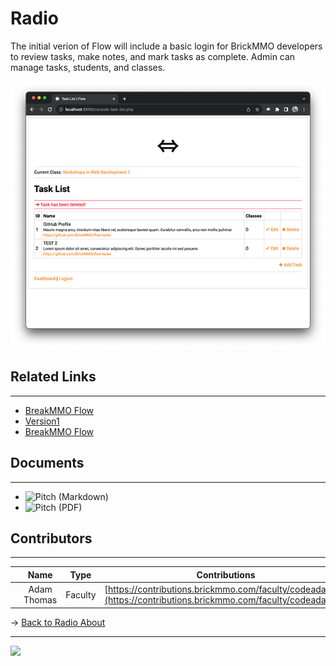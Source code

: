 # Radio

<style> @import url("//readme.codeadam.ca/readme.css"); </style>


The initial verion of Flow will include a basic login for BrickMMO developers to review tasks, make notes, and mark tasks as complete. Admin can manage tasks, students, and classes.

![](images/v1-screenshot-flow.png)

## Related Links
---------------------------------------------------------------------------------------------------------------------
- [BreakMMO Flow](https://flow.brickmmo.com/)
- [Version1](https://github.com/BrickMMO/flow-v1)
- [BreakMMO Flow](https://github.com/BrickMMO/tasks)


## Documents
---------------------------------------------------------------------------------------------------------------------
- ![Pitch (Markdown)](https://flow.brickmmo.com/)
- ![Pitch (PDF)](https://github.com/BrickMMO/flow-v1)

## Contributors
---------------------------------------------------------------------------------------------------------------------
|               | Name          |   Type |  Contributions |
| ------------- |:-------------:|:------:|:--------------:|
|  ![](images/codeadamca.png)   | Adam Thomas  | Faculty  | [https://contributions.brickmmo.com/faculty/codeadamca](https://contributions.brickmmo.com/faculty/codeadamca)


-> [Back to Radio About](//radio-about)

---

<a href="https://brickmmo.com">
<img src="https://brickmmo.com/images/brickmmo-logo-horizontal.jpg" width="100">
</a>


